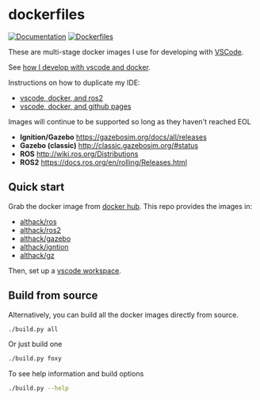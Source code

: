 # dockerfiles

[![Documentation](https://github.com/athackst/dockerfiles/actions/workflows/publish_docs.yml/badge.svg)](https://github.com/athackst/dockerfiles/actions/workflows/publish_docs.yml)
[![Dockerfiles](https://github.com/athackst/dockerfiles/actions/workflows/docker.yml/badge.svg)](https://github.com/athackst/dockerfiles/actions/workflows/docker.yml)

These are multi-stage docker images I use for developing with [VSCode](https://code.visualstudio.com/).

See [how I develop with vscode and docker](https://www.allisonthackston.com/articles/docker_development.html).

Instructions on how to duplicate my IDE:

* [vscode, docker, and ros2](https://www.allisonthackston.com/articles/vscode_docker_ros2.html)
* [vscode, docker, and github pages](https://www.allisonthackston.com/articles/vscode_docker_github_pages.html)

Images will continue to be supported so long as they haven't reached EOL

* **Ignition/Gazebo** https://gazebosim.org/docs/all/releases
* **Gazebo (classic)** http://classic.gazebosim.org/#status
* **ROS** http://wiki.ros.org/Distributions
* **ROS2** https://docs.ros.org/en/rolling/Releases.html


## Quick start

Grab the docker image from [docker hub](https://hub.docker.com/u/althack).  This repo provides the images in:

* [althack/ros](https://hub.docker.com/r/althack/ros)
* [althack/ros2](https://hub.docker.com/r/althack/ros2)
* [althack/gazebo](https://hub.docker.com/r/althack/gazebo)
* [althack/igntion](https://hub.docker.com/r/althack/ignition)
* [althack/gz](https://hub.docker.com/r/althack/gz)

Then, set up a [vscode workspace](https://github.com/athackst/vscode_ros2_workspace).

## Build from source

Alternatively, you can build all the docker images directly from source.

```bash
./build.py all
```

Or just build one

```bash
./build.py foxy
```

To see help information and build options

```bash
./build.py --help
```
